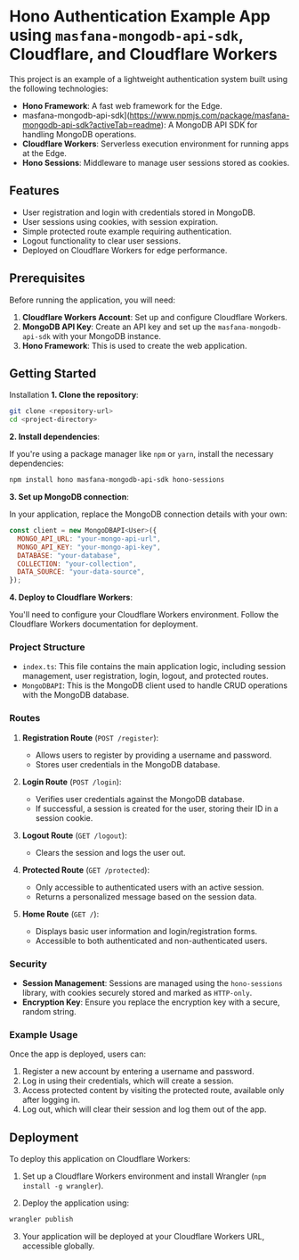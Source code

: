 
# Hono Authentication Example App using `masfana-mongodb-api-sdk`, Cloudflare, and Cloudflare Workers

This project is an example of a lightweight authentication system built using the following technologies:

-   **Hono Framework**: A fast web framework for the Edge.
-   masfana-mongodb-api-sdk](https://www.npmjs.com/package/masfana-mongodb-api-sdk?activeTab=readme): A MongoDB API SDK for handling MongoDB operations.
-   **Cloudflare Workers**: Serverless execution environment for running apps at the Edge.
-   **Hono Sessions**: Middleware to manage user sessions stored as cookies.

## Features

-   User registration and login with credentials stored in MongoDB.
-   User sessions using cookies, with session expiration.
-   Simple protected route example requiring authentication.
-   Logout functionality to clear user sessions.
-   Deployed on Cloudflare Workers for edge performance.

## Prerequisites

Before running the application, you will need:

1.  **Cloudflare Workers Account**: Set up and configure Cloudflare Workers.
2.  **MongoDB API Key**: Create an API key and set up the `masfana-mongodb-api-sdk` with your MongoDB instance.
3.  **Hono Framework**: This is used to create the web application.

## Getting Started
Installation
**1. Clone the repository**:
```bash
git clone <repository-url>
cd <project-directory>
```
**2. Install dependencies**:

If you're using a package manager like `npm` or `yarn`, install the necessary dependencies:
```bash
npm install hono masfana-mongodb-api-sdk hono-sessions
```
**3. Set up MongoDB connection**:

In your application, replace the MongoDB connection details with your own:
```javascript
const client = new MongoDBAPI<User>({
  MONGO_API_URL: "your-mongo-api-url",
  MONGO_API_KEY: "your-mongo-api-key",
  DATABASE: "your-database",
  COLLECTION: "your-collection",
  DATA_SOURCE: "your-data-source",
});
```
**4. Deploy to Cloudflare Workers**:

You'll need to configure your Cloudflare Workers environment. Follow the Cloudflare Workers documentation for deployment.

### Project Structure

-   `index.ts`: This file contains the main application logic, including session management, user registration, login, logout, and protected routes.
-   `MongoDBAPI`: This is the MongoDB client used to handle CRUD operations with the MongoDB database.

### Routes

1.  **Registration Route** (`POST /register`):
    
    -   Allows users to register by providing a username and password.
    -   Stores user credentials in the MongoDB database.
2.  **Login Route** (`POST /login`):
    
    -   Verifies user credentials against the MongoDB database.
    -   If successful, a session is created for the user, storing their ID in a session cookie.
3.  **Logout Route** (`GET /logout`):
    
    -   Clears the session and logs the user out.
4.  **Protected Route** (`GET /protected`):
    
    -   Only accessible to authenticated users with an active session.
    -   Returns a personalized message based on the session data.
5.  **Home Route** (`GET /`):
    
    -   Displays basic user information and login/registration forms.
    -   Accessible to both authenticated and non-authenticated users.

### Security

-   **Session Management**: Sessions are managed using the `hono-sessions` library, with cookies securely stored and marked as `HTTP-only`.
-   **Encryption Key**: Ensure you replace the encryption key with a secure, random string.

### Example Usage

Once the app is deployed, users can:

1.  Register a new account by entering a username and password.
2.  Log in using their credentials, which will create a session.
3.  Access protected content by visiting the protected route, available only after logging in.
4.  Log out, which will clear their session and log them out of the app.

## Deployment

To deploy this application on Cloudflare Workers:

1.  Set up a Cloudflare Workers environment and install Wrangler (`npm install -g wrangler`).
    
2.  Deploy the application using:
```bash
wrangler publish
```
3.  Your application will be deployed at your Cloudflare Workers URL, accessible globally.
